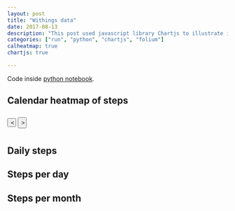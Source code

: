 ```yaml
---
layout: post
title: "Withings data"
date: 2017-08-13
description: "This post used javascript library Chartjs to illustrate interactively the statistics of a running activity"
categories: ["run", "python", "chartjs", "folium"]
calheatmap: true
chartjs: true

---
```


Code inside [python notebook](https://nbviewer.jupyter.org/url/cristianpb.github.io/images/withings/01-Withings.ipynb).

## Calendar heatmap of steps

<div id="cal-heatmap"></div>
<button id="example-c-PreviousDomain-selector" style="height: 20; width: 20px; margin-top: 10px;margin-bottom: 10px;" class="btn"><i class="icon icon-chevron-left"></i>< </button>
<button id="example-c-NextDomain-selector" style="height: 25; width: 20px; margin-bottom: 10px;" class="btn"><i class="icon icon-chevron-right"></i>></button>

## Daily steps 

<canvas id="scatterChart" width="400" height="200"></canvas>

## Steps per day

<canvas id="barChart" width="400" height="200"></canvas>

## Steps per month

<canvas id="barChartMonth" width="400" height="200"></canvas>

<script type="text/javascript">
var data_steps = {{ site.data.withings.withings_steps | jsonify }}
var cal = new CalHeatMap();
cal.init({
    start: new Date(2016, 4, 1, 1), // January, 1st 2000
    range: 12,
    domain: "month",
    subDomain: "day",
    nextSelector: "#example-c-NextDomain-selector",
    previousSelector: "#example-c-PreviousDomain-selector",
    data: data_steps.steps_heatmap,
    legend: [3000, 7000, 10000, 15000, 20000],
    legendColors: ["#ecf5e2", "#232181"]
});
var timeFormat = 'YY:MM:dd';
var ctx = document.getElementById("scatterChart").getContext('2d');
var scatterChart = new Chart(ctx, {
    type: 'scatter',
    data: {
        datasets: [{
            label: 'Scatter Dataset',
            fill:false,
            showLine: false,
            data: data_steps.steps_points
        },{ label: 'Mean',
            fill:false,
            pointRadius: 1,
            borderColor: '#FFB0C1',
            backgroundColor: '#FF6384',
            data: data_steps.steps_mean
        }, {label: 'upper',
            fill:1,
            pointRadius: 1,
            borderColor: '#9AD0F5',
            backgroundColor: '#36A2EB',
            data: data_steps.steps_mean_high
        }, {label: 'lower',
            fill:1,
            pointRadius: 1,
            borderColor: '#9AD0F5',
            backgroundColor: '#36A2EB',
            data: data_steps.steps_mean_low
}]
    },
    options: {
        scales: {
            xAxes: [{
                type: 'time',
                position: 'bottom'
            }]
        }
    }
});

var ctx = document.getElementById("barChart").getContext('2d');
var barChart = new Chart(ctx, {
    type: 'bar',
    data: {
        labels: ["Monday", "Tuesday", "Wednesday", "Thursday", "Friday", "Saturday", "Sunday"],
        datasets: [{
            label: 'Scatter Dataset',
            fill:false,
            showLine: false,
            data: data_steps.steps_weekday
        }]
    },
    options: {
        responsive: true,
                    legend: {
                        position: 'top',
                    },
                    title: {
                        display: true,
                        text: 'Steps per day'
                    }
    }
});
var ctx = document.getElementById("barChartMonth").getContext('2d');
var barChartMonth = new Chart(ctx, {
    type: 'bar',
    data: {
        labels: ["January", "February", "March", "April", "May", "June", "July", "August", "September", "October", "November", "December"],
        datasets: [{
            label: 'Scatter Dataset',
            fill:false,
            showLine: false,
            data: data_steps.steps_month
        }]
    },
    options: {
        responsive: true,
                    legend: {
                        position: 'top',
                    },
                    title: {
                        display: true,
                        text: 'Steps per month'
                    }
    }
});
</script>
